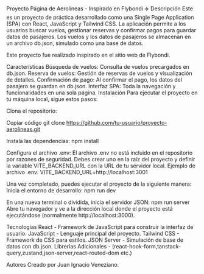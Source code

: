 Proyecto Página de Aerolíneas - Inspirado en Flybondi ✈️
Descripción
Este es un proyecto de práctica desarrollado como una Single Page Application (SPA) con React, JavaScript y Tailwind CSS. La aplicación permite a los usuarios buscar vuelos, gestionar reservas y confirmar pagos para guardar datos de pasajeros. Los vuelos y los datos de pasajeros se almacenan en un archivo db.json, simulado como una base de datos.

Este proyecto fue realizado inspirado en el sitio web de Flybondi.

Características
Búsqueda de vuelos: Consulta de vuelos precargados en db.json.
Reserva de vuelos: Gestión de reservas de vuelos y visualización de detalles.
Confirmación de pago: Al confirmar el pago, los datos del pasajero se guardan en db.json.
Interfaz SPA: Toda la navegación y funcionalidades en una sola página.
Instalación
Para ejecutar el proyecto en tu máquina local, sigue estos pasos:

Clona el repositorio:

Copiar código
git clone https://github.com/tu-usuario/proyecto-aerolineas.git

Instala las dependencias:
npm install

Configura el archivo .env:
El archivo .env no está incluido en el repositorio por razones de seguridad. Debes crear uno en la raíz del proyecto y definir la variable VITE_BACKEND_URL con la URL de tu servidor local.
Ejemplo de archivo .env:
VITE_BACKEND_URL=http://localhost:3001

Una vez completado, puedes ejecutar el proyecto de la siguiente manera:
Inicia el entorno de desarrollo:
npm run dev

En una nueva terminal o dividida, inicia el servidor JSON:
npm run server
Abre tu navegador y ve a la dirección local donde el proyecto está ejecutándose (normalmente http://localhost:3000).

Tecnologías
React - Framework de JavaScript para construir la interfaz de usuario.
JavaScript - Lenguaje principal del proyecto.
Tailwind CSS - Framework de CSS para estilos.
JSON Server - Simulación de base de datos con db.json.
Librerías Adicionales - (react-hook-form,tanstack-query,zustand,json-server,react-routed-dom etc.)

Autores
Creado por Juan Ignacio Veneziano.
